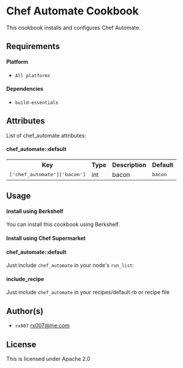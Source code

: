 # Chef Automate Cookbook

This cookbook installs and configures Chef Automate.


## Requirements

#### Platform
- `All platforms`

#### Dependencies
- `build-essentials`


## Attributes
List of chef_automate attributes:

#### chef_automate::default
<table>
  <tr>
    <th>Key</th>
    <th>Type</th>
    <th>Description</th>
    <th>Default</th>
  </tr>
  <tr>
    <td><tt>['chef_automate']['bacon']</tt></td>
    <td>int</td>
    <td>bacon</td>
    <td><tt>bacon</tt></td>
  </tr>
</table>


## Usage

#### Install using Berkshelf
You can install this cookbook using Berkshelf.



#### Install using Chef Supermarket



#### chef_automate::default
Just include `chef_automate` in your node's `run_list`:



#### include_recipe
Just include `chef_automate` in your recipes/default.rb or recipe file



## Author(s)

- `rx007` <rx007@me.com>



## License

This is licensed under Apache 2.0
